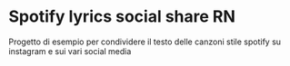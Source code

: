 # Spotify lyrics social share RN
 Progetto di esempio per condividere il testo delle canzoni stile spotify su instagram e sui vari social media
